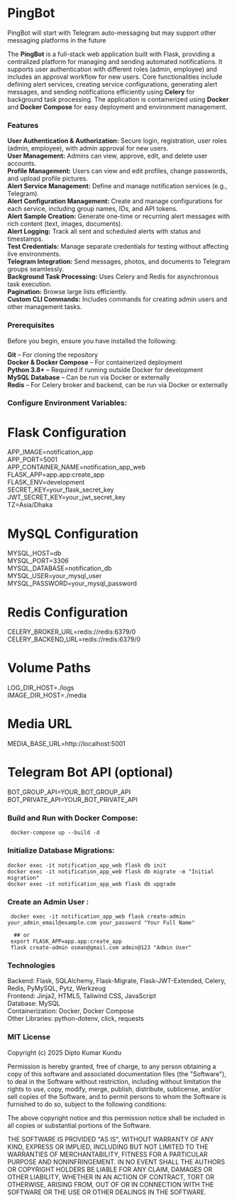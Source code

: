 # PingBot
PingBot will start with Telegram auto-messaging but may support other messaging platforms in the future

The **PingBot** is a full-stack web application built with Flask, providing a centralized platform for managing and sending automated notifications. It supports user authentication with different roles (admin, employee) and includes an approval workflow for new users. Core functionalities include defining alert services, creating service configurations, generating alert messages, and sending notifications efficiently using **Celery** for background task processing. The application is containerized using **Docker** and **Docker Compose** for easy deployment and environment management.


### Features
 **User Authentication & Authorization:** Secure login, registration, user roles (admin, employee), with admin approval for new users.  
 **User Management:** Admins can view, approve, edit, and delete user accounts.  
 **Profile Management:** Users can view and edit profiles, change passwords, and upload profile pictures.  
 **Alert Service Management:** Define and manage notification services (e.g., Telegram).  
 **Alert Configuration Management:** Create and manage configurations for each service, including group names, IDs, and API tokens.  
 **Alert Sample Creation:** Generate one-time or recurring alert messages with rich content (text, images, documents).  
 **Alert Logging:** Track all sent and scheduled alerts with status and timestamps.  
 **Test Credentials:** Manage separate credentials for testing without affecting live environments.  
 **Telegram Integration:** Send messages, photos, and documents to Telegram groups seamlessly.  
 **Background Task Processing:** Uses Celery and Redis for asynchronous task execution.  
 **Pagination:** Browse large lists efficiently.  
 **Custom CLI Commands:** Includes commands for creating admin users and other management tasks.



### Prerequisites
Before you begin, ensure you have installed the following:

 **Git** – For cloning the repository  
 **Docker & Docker Compose** – For containerized deployment  
 **Python 3.8+** – Required if running outside Docker for development  
 **MySQL Database** – Can be run via Docker or externally  
 **Redis** – For Celery broker and backend, can be run via Docker or externally  

### Configure Environment Variables:

 # Flask Configuration
APP_IMAGE=notification_app<br>
APP_PORT=5001<br>
APP_CONTAINER_NAME=notification_app_web<br>
FLASK_APP=app.app:create_app<br>
FLASK_ENV=development<br>
SECRET_KEY=your_flask_secret_key<br>
JWT_SECRET_KEY=your_jwt_secret_key<br>
TZ=Asia/Dhaka

# MySQL Configuration
MYSQL_HOST=db<br>
MYSQL_PORT=3306<br>
MYSQL_DATABASE=notification_db<br>
MYSQL_USER=your_mysql_user<br>
MYSQL_PASSWORD=your_mysql_password

# Redis Configuration
CELERY_BROKER_URL=redis://redis:6379/0<br>
CELERY_BACKEND_URL=redis://redis:6379/0<br>

# Volume Paths
LOG_DIR_HOST=./logs<br>
IMAGE_DIR_HOST=./media<br>

# Media URL
MEDIA_BASE_URL=http://localhost:5001<br>

# Telegram Bot API (optional)
BOT_GROUP_API=YOUR_BOT_GROUP_API<br>
BOT_PRIVATE_API=YOUR_BOT_PRIVATE_API<br>


### Build and Run with Docker Compose:
```
 docker-compose up --build -d
```

### Initialize Database Migrations:
```
docker exec -it notification_app_web flask db init
docker exec -it notification_app_web flask db migrate -m "Initial migration"
docker exec -it notification_app_web flask db upgrade
```
### Create an Admin User :

```
 docker exec -it notification_app_web flask create-admin your_admin_email@example.com your_password "Your Full Name"

  ## or 
 export FLASK_APP=app.app:create_app
 flask create-admin osman@gmail.com admin@123 "Admin User"
```

### Technologies

Backend: Flask, SQLAlchemy, Flask-Migrate, Flask-JWT-Extended, Celery, Redis, PyMySQL, Pytz, Werkzeug<br>
Frontend: Jinja2, HTML5, Tailwind CSS, JavaScript<br>
Database: MySQL<br>
Containerization: Docker, Docker Compose<br>
Other Libraries: python-dotenv, click, requests

### MIT License

Copyright (c) 2025 Dipto Kumar Kundu

Permission is hereby granted, free of charge, to any person obtaining a copy
of this software and associated documentation files (the "Software"), to deal
in the Software without restriction, including without limitation the rights
to use, copy, modify, merge, publish, distribute, sublicense, and/or sell
copies of the Software, and to permit persons to whom the Software is
furnished to do so, subject to the following conditions:

The above copyright notice and this permission notice shall be included in all
copies or substantial portions of the Software.

THE SOFTWARE IS PROVIDED "AS IS", WITHOUT WARRANTY OF ANY KIND, EXPRESS OR
IMPLIED, INCLUDING BUT NOT LIMITED TO THE WARRANTIES OF MERCHANTABILITY,
FITNESS FOR A PARTICULAR PURPOSE AND NONINFRINGEMENT. IN NO EVENT SHALL THE
AUTHORS OR COPYRIGHT HOLDERS BE LIABLE FOR ANY CLAIM, DAMAGES OR OTHER
LIABILITY, WHETHER IN AN ACTION OF CONTRACT, TORT OR OTHERWISE, ARISING FROM,
OUT OF OR IN CONNECTION WITH THE SOFTWARE OR THE USE OR OTHER DEALINGS IN THE
SOFTWARE.




